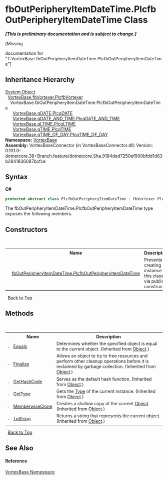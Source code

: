 # fbOutPeripheryItemDateTime.PlcfbOutPeripheryItemDateTime Class
 _**\[This is preliminary documentation and is subject to change.\]**_

\[Missing <summary> documentation for "T:VortexBase.fbOutPeripheryItemDateTime.PlcfbOutPeripheryItemDateTime"\]


## Inheritance Hierarchy
<a href="https://docs.microsoft.com/dotnet/api/system.object" target="_blank">System.Object</a><br />&nbsp;&nbsp;<a href="T_VortexBase_fbVortexer_PlcfbVortexer.md">VortexBase.fbVortexer.PlcfbVortexer</a><br />&nbsp;&nbsp;&nbsp;&nbsp;VortexBase.fbOutPeripheryItemDateTime.PlcfbOutPeripheryItemDateTime<br />&nbsp;&nbsp;&nbsp;&nbsp;&nbsp;&nbsp;<a href="T_VortexBase_qDATE_PlcqDATE.md">VortexBase.qDATE.PlcqDATE</a><br />&nbsp;&nbsp;&nbsp;&nbsp;&nbsp;&nbsp;<a href="T_VortexBase_qDATE_AND_TIME_PlcqDATE_AND_TIME.md">VortexBase.qDATE_AND_TIME.PlcqDATE_AND_TIME</a><br />&nbsp;&nbsp;&nbsp;&nbsp;&nbsp;&nbsp;<a href="T_VortexBase_qLTIME_PlcqLTIME.md">VortexBase.qLTIME.PlcqLTIME</a><br />&nbsp;&nbsp;&nbsp;&nbsp;&nbsp;&nbsp;<a href="T_VortexBase_qTIME_PlcqTIME.md">VortexBase.qTIME.PlcqTIME</a><br />&nbsp;&nbsp;&nbsp;&nbsp;&nbsp;&nbsp;<a href="T_VortexBase_qTIME_OF_DAY_PlcqTIME_OF_DAY.md">VortexBase.qTIME_OF_DAY.PlcqTIME_OF_DAY</a><br />
**Namespace:**&nbsp;<a href="N_VortexBase.md">VortexBase</a><br />**Assembly:**&nbsp;VortexBaseConnector (in VortexBaseConnector.dll) Version: 0.101.0-dotnetcore.38+Branch.feature/dotnetcore.Sha.9184ded7250ef900bfdd1d83b2841836087bcfce

## Syntax

**C#**<br />
``` C#
protected abstract class PlcfbOutPeripheryItemDateTime : fbVortexer.PlcfbVortexer
```

The fbOutPeripheryItemDateTime.PlcfbOutPeripheryItemDateTime type exposes the following members.


## Constructors
&nbsp;<table><tr><th></th><th>Name</th><th>Description</th></tr><tr><td>![Protected method](media/protmethod.gif "Protected method")</td><td><a href="M_VortexBase_fbOutPeripheryItemDateTime_PlcfbOutPeripheryItemDateTime__ctor.md">fbOutPeripheryItemDateTime.PlcfbOutPeripheryItemDateTime</a></td><td>
Prevents creating instance of this class via public constructor</td></tr></table>&nbsp;
<a href="#fboutperipheryitemdatetime.plcfboutperipheryitemdatetime-class">Back to Top</a>

## Methods
&nbsp;<table><tr><th></th><th>Name</th><th>Description</th></tr><tr><td>![Public method](media/pubmethod.gif "Public method")</td><td><a href="https://docs.microsoft.com/dotnet/api/system.object.equals#System_Object_Equals_System_Object_" target="_blank">Equals</a></td><td>
Determines whether the specified object is equal to the current object.
 (Inherited from <a href="https://docs.microsoft.com/dotnet/api/system.object" target="_blank">Object</a>.)</td></tr><tr><td>![Protected method](media/protmethod.gif "Protected method")</td><td><a href="https://docs.microsoft.com/dotnet/api/system.object.finalize#System_Object_Finalize" target="_blank">Finalize</a></td><td>
Allows an object to try to free resources and perform other cleanup operations before it is reclaimed by garbage collection.
 (Inherited from <a href="https://docs.microsoft.com/dotnet/api/system.object" target="_blank">Object</a>.)</td></tr><tr><td>![Public method](media/pubmethod.gif "Public method")</td><td><a href="https://docs.microsoft.com/dotnet/api/system.object.gethashcode#System_Object_GetHashCode" target="_blank">GetHashCode</a></td><td>
Serves as the default hash function.
 (Inherited from <a href="https://docs.microsoft.com/dotnet/api/system.object" target="_blank">Object</a>.)</td></tr><tr><td>![Public method](media/pubmethod.gif "Public method")</td><td><a href="https://docs.microsoft.com/dotnet/api/system.object.gettype#System_Object_GetType" target="_blank">GetType</a></td><td>
Gets the <a href="https://docs.microsoft.com/dotnet/api/system.type" target="_blank">Type</a> of the current instance.
 (Inherited from <a href="https://docs.microsoft.com/dotnet/api/system.object" target="_blank">Object</a>.)</td></tr><tr><td>![Protected method](media/protmethod.gif "Protected method")</td><td><a href="https://docs.microsoft.com/dotnet/api/system.object.memberwiseclone#System_Object_MemberwiseClone" target="_blank">MemberwiseClone</a></td><td>
Creates a shallow copy of the current <a href="https://docs.microsoft.com/dotnet/api/system.object" target="_blank">Object</a>.
 (Inherited from <a href="https://docs.microsoft.com/dotnet/api/system.object" target="_blank">Object</a>.)</td></tr><tr><td>![Public method](media/pubmethod.gif "Public method")</td><td><a href="https://docs.microsoft.com/dotnet/api/system.object.tostring#System_Object_ToString" target="_blank">ToString</a></td><td>
Returns a string that represents the current object.
 (Inherited from <a href="https://docs.microsoft.com/dotnet/api/system.object" target="_blank">Object</a>.)</td></tr></table>&nbsp;
<a href="#fboutperipheryitemdatetime.plcfboutperipheryitemdatetime-class">Back to Top</a>

## See Also


#### Reference
<a href="N_VortexBase.md">VortexBase Namespace</a><br />